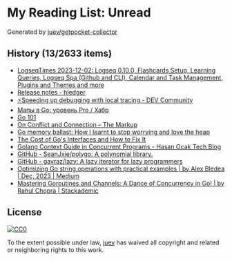 # My Reading List: Unread

Generated by [juev/getpocket-collector](https://github.com/juev/getpocket-collector)

## History (13/2633 items)

- [LogseqTimes 2023-12-02: Logseq 0.10.0, Flashcards Setup, Learning Queries, Logseq Spa (Github and CLI), Calendar and Task Management, Plugins and Themes and more](https://www.logseqtimes.com/logseqtimes-2023-12-02/)
- [Release notes - hledger](https://hledger.org/release-notes.html#2023-12-01-hledger-132)
- [⚡️Speeding up debugging with local tracing - DEV Community](https://dev.to/encore/speeding-up-debugging-with-local-tracing-4199)
- [Мапы в Go: уровень Pro / Хабр](https://habr.com/ru/companies/avito/articles/774618/)
- [Go 101](https://go101.org)
- [On Conflict and Connection – The Markup](https://themarkup.org/hello-world/2023/12/02/on-conflict-and-connection)
- [Go memory ballast: How I learnt to stop worrying and love the heap](https://blog.twitch.tv/en/2019/04/10/go-memory-ballast-how-i-learnt-to-stop-worrying-and-love-the-heap/)
- [The Cost of Go's Interfaces and How to Fix It](https://www.polarsignals.com/blog/posts/2023/11/24/go-interface-devirtualization-and-pgo)
- [Golang Context Guide in Concurrent Programs - Hasan Ocak Tech Blog](https://ocakhasan.github.io/golang-context-complete-guide/)
- [GitHub - SeanJxie/polygo: A polynomial library.](https://github.com/SeanJxie/polygo)
- [GitHub - gavraz/lazy: A lazy iterator for lazy programmers](https://github.com/gavraz/lazy)
- [Optimizing Go string operations with practical examples | by Alex Bledea | Dec, 2023 | Medium](https://medium.com/@ozoniuss/optimizing-go-string-operations-with-practical-examples-83df39b776fb)
- [Mastering Goroutines and Channels: A Dance of Concurrency in Go! | by Rahul Chopra | Stackademic](https://blog.stackademic.com/mastering-goroutines-and-channels-a-dance-of-concurrency-in-go-cf72f3eba78)

## License

[![CC0](https://mirrors.creativecommons.org/presskit/buttons/88x31/svg/cc-zero.svg)](https://creativecommons.org/publicdomain/zero/1.0/)

To the extent possible under law, [juev](https://github.com/juev) has waived all copyright and related or neighboring rights to this work.
